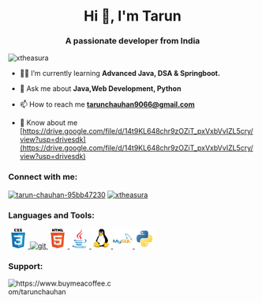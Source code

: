 <h1 align="center">Hi 👋, I'm Tarun</h1>
<h3 align="center">A passionate developer from India</h3>

<p align="left"> <img src="https://komarev.com/ghpvc/?username=xtheasura&label=Profile%20views&color=0e75b6&style=flat" alt="xtheasura" /> </p>

- 👨‍💻 I’m currently learning **Advanced Java, DSA & Springboot.**

- 💬 Ask me about **Java,Web Development, Python**

- 📫 How to reach me **tarunchauhan9066@gmail.com**

- 📄 Know about me [https://drive.google.com/file/d/14t9KL648chr9zOZiT_pxVxbVvIZL5cry/view?usp=drivesdk](https://drive.google.com/file/d/14t9KL648chr9zOZiT_pxVxbVvIZL5cry/view?usp=drivesdk)

<h3 align="left">Connect with me:</h3>
<p align="left">
<a href="https://linkedin.com/in/tarun-chauhan-95bb47230" target="blank"><img align="center" src="https://raw.githubusercontent.com/rahuldkjain/github-profile-readme-generator/master/src/images/icons/Social/linked-in-alt.svg" alt="tarun-chauhan-95bb47230" height="30" width="40" /></a>
<a href="https://instagram.com/xtheasura" target="blank"><img align="center" src="https://raw.githubusercontent.com/rahuldkjain/github-profile-readme-generator/master/src/images/icons/Social/instagram.svg" alt="xtheasura" height="30" width="40" /></a>
</p>

<h3 align="left">Languages and Tools:</h3>
<p align="left"> <a href="https://www.w3schools.com/css/" target="_blank" rel="noreferrer"> <img src="https://raw.githubusercontent.com/devicons/devicon/master/icons/css3/css3-original-wordmark.svg" alt="css3" width="40" height="40"/> </a> <a href="https://git-scm.com/" target="_blank" rel="noreferrer"> <img src="https://www.vectorlogo.zone/logos/git-scm/git-scm-icon.svg" alt="git" width="40" height="40"/> </a> <a href="https://www.w3.org/html/" target="_blank" rel="noreferrer"> <img src="https://raw.githubusercontent.com/devicons/devicon/master/icons/html5/html5-original-wordmark.svg" alt="html5" width="40" height="40"/> </a> <a href="https://www.java.com" target="_blank" rel="noreferrer"> <img src="https://raw.githubusercontent.com/devicons/devicon/master/icons/java/java-original.svg" alt="java" width="40" height="40"/> </a> <a href="https://www.linux.org/" target="_blank" rel="noreferrer"> <img src="https://raw.githubusercontent.com/devicons/devicon/master/icons/linux/linux-original.svg" alt="linux" width="40" height="40"/> </a> <a href="https://www.mysql.com/" target="_blank" rel="noreferrer"> <img src="https://raw.githubusercontent.com/devicons/devicon/master/icons/mysql/mysql-original-wordmark.svg" alt="mysql" width="40" height="40"/> </a> <a href="https://www.python.org" target="_blank" rel="noreferrer"> <img src="https://raw.githubusercontent.com/devicons/devicon/master/icons/python/python-original.svg" alt="python" width="40" height="40"/> </a> </p>

<h3 align="left">Support:</h3>
<p><a href="https://www.buymeacoffee.com/https://www.buymeacoffee.com/tarunchauhan"> <img align="left" src="https://cdn.buymeacoffee.com/buttons/v2/default-yellow.png" height="50" width="210" alt="https://www.buymeacoffee.com/tarunchauhan" /></a></p><br><br>
